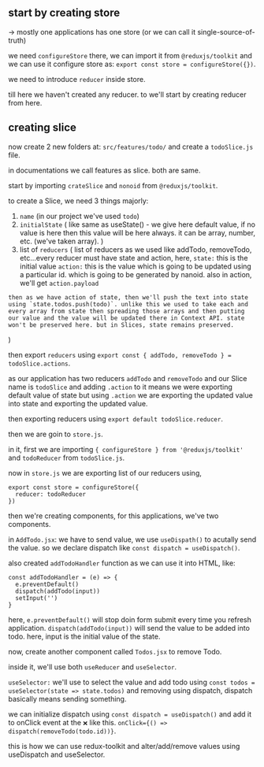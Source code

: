 ## start by creating store

-> mostly one applications has one store (or we can call it single-source-of-truth)

we need `configureStore` there, we can import it from `@reduxjs/toolkit` and we can use it configure store as: `export const store = configureStore({})`.

we need to introduce `reducer` inside store.

till here we haven't created any reducer. to we'll start by creating reducer from here.

## creating slice

now create 2 new folders at: `src/features/todo/` and create a `todoSlice.js` file.

in documentations we call features as slice. both are same.

start by importing `crateSlice` and `nonoid` from `@reduxjs/toolkit`.

to create a Slice, we need 3 things majorly:
  1. `name` (in our project we've used `todo`)
  2. `initialState` (
    like same as useState() - we give here default value, if no value is here then this value will be here always. it can be array, number, etc. (we've taken array).
  )
  3. list of `reducers` (
    list of reducers as we used like addTodo, removeTodo, etc...every reducer must have state and action, 
    here, `state:` this is the initial value
          `action:` this is the value which is going to be updated using a particular id. which is going to be generated by nanoid. also in action, we'll get `action.payload`

    then as we have action of state, then we'll push the text into state using `state.todos.push(todo)`. unlike this we used to take each and every array from state then spreading those arrays and then putting our value and the value will be updated there in Context API. state won't be preserved here. but in Slices, state remains preserved.
  )


then export `reducers` using `export const { addTodo, removeTodo } = todoSlice.actions`. 

as our application has two reducers `addTodo` and `removeTodo` and our Slice name is `todoSlice` and adding `.action` to it means we were exporting default value of state but using `.action` we are exporting the updated value into state and exporting the updated value.

then exporting reducers using `export default todoSlice.reducer`.

then we are goin to `store.js`.

in it, first we are importing `{ configureStore } from '@reduxjs/toolkit'` and `todoReducer` from `todoSlice.js`.

now in `store.js` we are exporting list of our reducers using,
```
export const store = configureStore({
  reducer: todoReducer
})
```
then we're creating components, for this applications, we've two components.

in `AddTodo.jsx`: we have to send value, we use `useDispath()` to acutally send the value. so we declare dispatch like `const dispatch = useDispatch()`.

also created `addTodoHandler` function as we can use it into HTML, like:
```
const addTodoHandler = (e) => {
  e.preventDefault()
  dispatch(addTodo(input))
  setInput('')
}
```
here, 
`e.preventDefault()` will stop doin form submit every time you refresh application.
`dispatch(addTodo(input))` will send the value to be added into todo. here, input is the initial value of the state.


now, create another component called `Todos.jsx` to remove Todo.

inside it, we'll use both `useReducer` and `useSelector`.

`useSelector:` we'll use to select the value and add todo using `const todos = useSelector(state => state.todos)` and removing using dispatch, dispatch basically means sending something.

we can initialize dispatch using `const dispatch = useDispatch()` and add it to onClick event at the `❌` like this. `onClick={() => dispatch(removeTodo(todo.id))}`.

this is how we can use redux-toolkit and alter/add/remove values using useDispatch and useSelector.
